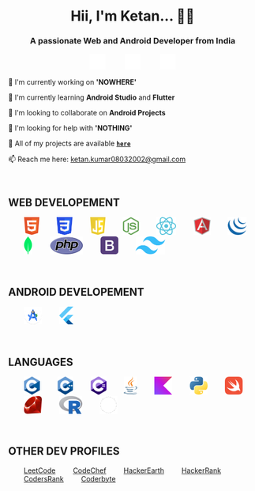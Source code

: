<h1 align="center">Hii, I'm Ketan... &#128104;&#8205;&#128187;</h1>

<h3 align="center">A passionate Web and Android Developer from India</h3>

<p align="center">
  <a href="https://www.instagram.com/ketanxos/"><img alt="Instagram" height="32px" src="img/instagram.svg"/></a>
  &nbsp;&nbsp;&nbsp;&nbsp;&nbsp;&nbsp;&nbsp;&nbsp;
  <a href="https://www.linked.com/in/ketanxos/"><img alt="LinkedIN" height="32px" src="img/linkedin.svg"/></a>
  &nbsp;&nbsp;&nbsp;&nbsp;&nbsp;&nbsp;&nbsp;&nbsp;
  <a href="https://www.x.com/ketanxos/"><img alt="X" height="32px" src="img/x.svg"/></a>
</p>

<p>&#128301; I'm currently working on <b>'NOWHERE'</b></p>
<p>&#127793; I'm currently learning <b>Android Studio</b> and <b>Flutter</b></p>
<p>&#128108; I'm looking to collaborate on <b>Android Projects</b></p>
<p>&#129309; I'm looking for help with <b>'NOTHING'</b></p>
<p>&#128193; All of my projects are available <b><code><a href="https://ketanxos.github.io">here</a></code></b></p>
<p>&#128235; Reach me here: <a href="mailto:ketan.kumar08032002@gmail.com">ketan.kumar08032002@gmail.com</a></p>

<br/>

<h2>WEB DEVELOPEMENT</h2>

&nbsp;&nbsp;&nbsp;&nbsp;&nbsp;&nbsp;&nbsp;&nbsp;<img alt="HTML" height="36px" src="img/html.svg"/>
&nbsp;&nbsp;&nbsp;&nbsp;&nbsp;&nbsp;&nbsp;&nbsp;<img alt="CSS" height="36px" src="img/css.svg"/>
&nbsp;&nbsp;&nbsp;&nbsp;&nbsp;&nbsp;&nbsp;&nbsp;<img alt="Javascript" height="36px" src="img/javascript.svg"/>
&nbsp;&nbsp;&nbsp;&nbsp;&nbsp;&nbsp;&nbsp;&nbsp;<img alt="Node.js" height="36px" src="img/nodejs.svg"/>
&nbsp;&nbsp;&nbsp;&nbsp;&nbsp;&nbsp;&nbsp;&nbsp;<img alt="ReactJS" height="36px" src="img/reactjs.svg"/>
&nbsp;&nbsp;&nbsp;&nbsp;&nbsp;&nbsp;&nbsp;&nbsp;<img alt="AngularJS" height="36px" src="img/angularjs.svg"/>
&nbsp;&nbsp;&nbsp;&nbsp;&nbsp;&nbsp;&nbsp;&nbsp;<img alt="jQuery" height="36px" src="img/jquery.svg"/>
&nbsp;&nbsp;&nbsp;&nbsp;&nbsp;&nbsp;&nbsp;&nbsp;<img alt="MongoDB" height="36px" src="img/mongodb.svg"/>
&nbsp;&nbsp;&nbsp;&nbsp;&nbsp;&nbsp;&nbsp;&nbsp;<img alt="PHP" height="36px" src="img/php.svg"/>
&nbsp;&nbsp;&nbsp;&nbsp;&nbsp;&nbsp;&nbsp;&nbsp;<img alt="Bootstrap" height="36px" src="img/bootstrap.svg"/>
&nbsp;&nbsp;&nbsp;&nbsp;&nbsp;&nbsp;&nbsp;&nbsp;<img alt="Tailwind" height="36px" src="img/tailwind.svg"/>

<br/>

<h2>ANDROID DEVELOPEMENT</h2>

&nbsp;&nbsp;&nbsp;&nbsp;&nbsp;&nbsp;&nbsp;&nbsp;<img alt="Android Studio" height="36px" src="img/android-studio.svg"/>
&nbsp;&nbsp;&nbsp;&nbsp;&nbsp;&nbsp;&nbsp;&nbsp;<img alt="Flutter" height="36px" src="img/flutter.svg"/>

<br/>

<h2>LANGUAGES</h2>

&nbsp;&nbsp;&nbsp;&nbsp;&nbsp;&nbsp;&nbsp;&nbsp;<img alt="C" height="36px" src="img/c.svg"/>
&nbsp;&nbsp;&nbsp;&nbsp;&nbsp;&nbsp;&nbsp;&nbsp;<img alt="C++" height="36px" src="img/c++.svg"/>
&nbsp;&nbsp;&nbsp;&nbsp;&nbsp;&nbsp;&nbsp;&nbsp;<img alt="CSharp" height="36px" src="img/csharp.svg"/>
&nbsp;&nbsp;&nbsp;&nbsp;&nbsp;&nbsp;&nbsp;&nbsp;<img alt="Java" height="36px" src="img/java.svg"/>
&nbsp;&nbsp;&nbsp;&nbsp;&nbsp;&nbsp;&nbsp;&nbsp;<img alt="Kotlin" height="36px" src="img/kotlin.svg"/>
&nbsp;&nbsp;&nbsp;&nbsp;&nbsp;&nbsp;&nbsp;&nbsp;<img alt="Python" height="36px" src="img/python.svg"/>
&nbsp;&nbsp;&nbsp;&nbsp;&nbsp;&nbsp;&nbsp;&nbsp;<img alt="Swift" height="36px" src="img/swift.svg"/>
&nbsp;&nbsp;&nbsp;&nbsp;&nbsp;&nbsp;&nbsp;&nbsp;<img alt="Ruby" height="36px" src="img/ruby.svg"/>
&nbsp;&nbsp;&nbsp;&nbsp;&nbsp;&nbsp;&nbsp;&nbsp;<img alt="R" height="36px" src="img/r.svg"/>
&nbsp;&nbsp;&nbsp;&nbsp;&nbsp;&nbsp;&nbsp;&nbsp;<img alt="Rust" height="36px" src="img/rust.svg"/>

<br/>

<h2>OTHER DEV PROFILES</h2>

&nbsp;&nbsp;&nbsp;&nbsp;&nbsp;&nbsp;&nbsp;&nbsp;<a href="https://www.leetcode.com/ketanxos">LeetCode</a>
&nbsp;&nbsp;&nbsp;&nbsp;&nbsp;&nbsp;&nbsp;&nbsp;<a href="https://www.leetcode.com/ketanxos">CodeChef</a>
&nbsp;&nbsp;&nbsp;&nbsp;&nbsp;&nbsp;&nbsp;&nbsp;<a href="https://www.leetcode.com/ketanxos">HackerEarth</a>
&nbsp;&nbsp;&nbsp;&nbsp;&nbsp;&nbsp;&nbsp;&nbsp;<a href="https://www.hackerrank.com/ketanxos">HackerRank</a>
&nbsp;&nbsp;&nbsp;&nbsp;&nbsp;&nbsp;&nbsp;&nbsp;<a href="https://profile.codersrank.io/user/ketanxos">CodersRank</a>
&nbsp;&nbsp;&nbsp;&nbsp;&nbsp;&nbsp;&nbsp;&nbsp;<a href="https://coderbyte.com/profile/ketanxos">Coderbyte</a>
